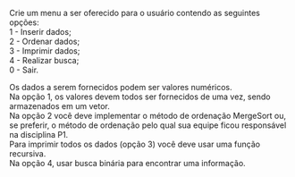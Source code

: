 Crie um menu a ser oferecido para o usuário contendo as seguintes opções:<br>
1 - Inserir dados;<br>
2 - Ordenar dados;<br>
3 - Imprimir dados;<br>
4 - Realizar busca;<br>
0 - Sair.<br>


Os dados a serem fornecidos podem ser valores numéricos.<br> 
Na opção 1, os valores devem todos ser fornecidos de uma vez, sendo armazenados em um vetor.<br>
Na opção 2 você deve implementar o método de ordenação MergeSort ou, se preferir, o método de ordenação pelo qual sua equipe ficou responsável na disciplina P1.<br>
Para imprimir todos os dados (opção 3) você deve usar uma função recursiva.<br>
Na opção 4, usar busca binária para encontrar uma informação.<br>


